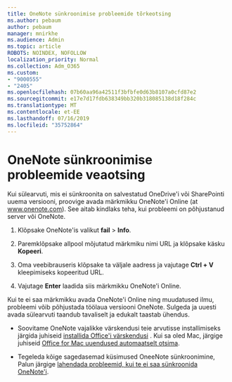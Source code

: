 ```yaml
---
title: OneNote sünkroonimise probleemide tõrkeotsing
ms.author: pebaum
author: pebaum
manager: mnirkhe
ms.audience: Admin
ms.topic: article
ROBOTS: NOINDEX, NOFOLLOW
localization_priority: Normal
ms.collection: Adm_O365
ms.custom:
- "9000555"
- "2405"
ms.openlocfilehash: 07b60aa96a42511f3bfbfe0d63b8107a0cfd87e2
ms.sourcegitcommit: e17e7d17fdb638349bb320b318085138d18f284c
ms.translationtype: MT
ms.contentlocale: et-EE
ms.lasthandoff: 07/16/2019
ms.locfileid: "35752864"
---
```

# <a name="troubleshoot-onenote-sync-issues"></a>OneNote sünkroonimise probleemide veaotsing

Kui sülearvuti, mis ei sünkroonita on salvestatud OneDrive'i või SharePointi uuema versiooni, proovige avada märkmikku OneNote'i Online (at www.onenote.com). See aitab kindlaks teha, kui probleemi on põhjustanud server või OneNote.

1. Klõpsake OneNote'is valikut **fail** > **Info**.

2. Paremklõpsake allpool mõjutatud märkmiku nimi URL ja klõpsake käsku **Kopeeri**.

3. Oma veebibrauseris klõpsake ta väljale aadress ja vajutage **Ctrl + V** kleepimiseks kopeeritud URL.

4. Vajutage **Enter** laadida siis märkmikku OneNote'i Online.

Kui te ei saa märkmikku avada OneNote'i Online ning muudatused ilmu, probleemi võib põhjustada töölaua versiooni OneNote. Sulgeda ja uuesti avada sülearvuti taandub tavaliselt ja edukalt taastab ühendus.

* Soovitame OneNote vajalikke värskendusi teie arvutisse installimiseks järgida juhiseid [installida Office'i värskendusi](https://support.office.com/article/Install-Office-updates-2ab296f3-7f03-43a2-8e50-46de917611c5) . Kui sa oled Mac, järgige juhiseid [Office for Mac uuendused automaatselt otsima](https://support.office.com/article/update-office-for-mac-automatically-bfd1e497-c24d-4754-92ab-910a4074d7c1).

* Tegeleda kõige sagedasemad küsimused OneeNote sünkroonimine, Palun järgige [lahendada probleemid, kui te ei saa sünkroonida OneNote'i](https://support.office.com/article/Fix-issues-when-you-can-t-sync-OneNote-299495ef-66d1-448f-90c1-b785a6968d45).
